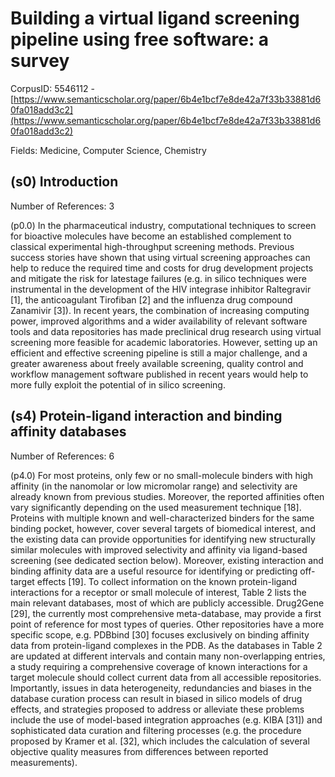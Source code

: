 # Building a virtual ligand screening pipeline using free software: a survey

CorpusID: 5546112 - [https://www.semanticscholar.org/paper/6b4e1bcf7e8de42a7f33b33881d60fa018add3c2](https://www.semanticscholar.org/paper/6b4e1bcf7e8de42a7f33b33881d60fa018add3c2)

Fields: Medicine, Computer Science, Chemistry

## (s0) Introduction
Number of References: 3

(p0.0) In the pharmaceutical industry, computational techniques to screen for bioactive molecules have become an established complement to classical experimental high-throughput screening methods. Previous success stories have shown that using virtual screening approaches can help to reduce the required time and costs for drug development projects and mitigate the risk for latestage failures (e.g. in silico techniques were instrumental in the development of the HIV integrase inhibitor Raltegravir [1], the anticoagulant Tirofiban [2] and the influenza drug compound Zanamivir [3]). In recent years, the combination of increasing computing power, improved algorithms and a wider availability of relevant software tools and data repositories has made preclinical drug research using virtual screening more feasible for academic laboratories. However, setting up an efficient and effective screening pipeline is still a major challenge, and a greater awareness about freely available screening, quality control and workflow management software published in recent years would help to more fully exploit the potential of in silico screening.
## (s4) Protein-ligand interaction and binding affinity databases
Number of References: 6

(p4.0) For most proteins, only few or no small-molecule binders with high affinity (in the nanomolar or low micromolar range) and selectivity are already known from previous studies. Moreover, the reported affinities often vary significantly depending on the used measurement technique [18]. Proteins with multiple known and well-characterized binders for the same binding pocket, however, cover several targets of biomedical interest, and the existing data can provide opportunities for identifying new structurally similar molecules with improved selectivity and affinity via ligand-based screening (see dedicated section below). Moreover, existing interaction and binding affinity data are a useful resource for identifying or predicting off-target effects [19]. To collect information on the known protein-ligand interactions for a receptor or small molecule of interest, Table 2 lists the main relevant databases, most of which are publicly accessible. Drug2Gene [29], the currently most comprehensive meta-database, may provide a first point of reference for most types of queries. Other repositories have a more specific scope, e.g. PDBbind [30] focuses exclusively on binding affinity data from protein-ligand complexes in the PDB. As the databases in Table 2 are updated at different intervals and contain many non-overlapping entries, a study requiring a comprehensive coverage of known interactions for a target molecule should collect current data from all accessible repositories. Importantly, issues in data heterogeneity, redundancies and biases in the database curation process can result in biased in silico models of drug effects, and strategies proposed to address or alleviate these problems include the use of model-based integration approaches (e.g. KIBA [31]) and sophisticated data curation and filtering processes (e.g. the procedure proposed by Kramer et al. [32], which includes the calculation of several objective quality measures from differences between reported measurements).
